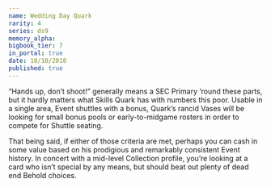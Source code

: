 ```yaml
---
name: Wedding Day Quark
rarity: 4
series: ds9
memory_alpha:
bigbook_tier: 7
in_portal: true
date: 18/10/2018
published: true
---
```


“Hands up, don’t shoot!” generally means a SEC Primary ‘round these parts, but it hardly matters what Skills Quark has with numbers this poor. Usable in a single area, Event shuttles with a bonus, Quark’s rancid Vases will be looking for small bonus pools or early-to-midgame rosters in order to compete for Shuttle seating.

That being said, if either of those criteria are met, perhaps you can cash in some value based on his prodigious and remarkably consistent Event history. In concert with a mid-level Collection profile, you’re looking at a card who isn’t special by any means, but should beat out plenty of dead end Behold choices.
